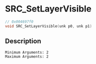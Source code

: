 # SRC_SetLayerVisible
```c
// 0x004697f0
void SRC_SetLayerVisible(unk p0, unk p1)
```
## Description
```
Minimum Arguments: 2
Maximum Arguments: 2
```
